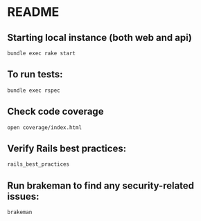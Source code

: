 # README

## Starting local instance (both web and api)

`bundle exec rake start`

## To run tests:

`bundle exec rspec`

## Check code coverage

`open coverage/index.html`

## Verify Rails best practices:

`rails_best_practices`

## Run brakeman to find any security-related issues:

`brakeman`
